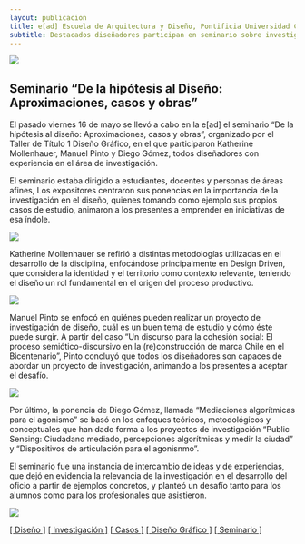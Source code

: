 ```yaml
---
layout: publicacion
title: e[ad] Escuela de Arquitectura y Diseño, Pontificia Universidad Católica de Valparaíso
subtitle: Destacados diseñadores participan en seminario sobre investigación y diseño
---
```


<article class="h-entry">
	<div class='prev-imagen franja'>
		<img class='centrada' src='{{ site.baseurl }}/img/imagen-publicacion1.jpg'>
	</div>
	<h2 class='rojo-claro centrado'>Seminario “De la hipótesis al Diseño: Aproximaciones, casos y obras”</h2>
	<div class="e-content p-summary p-name">
		<div class='bloque'>
			<p>El pasado viernes 16 de mayo se llevó a cabo en la e[ad] el seminario “De la hipótesis al diseño: Aproximaciones, casos y obras”, organizado por el Taller de Título 1 Diseño Gráfico, en el que participaron Katherine Mollenhauer, Manuel Pinto y Diego Gómez, todos diseñadores con experiencia en el área de investigación.</p>
			<p>El seminario estaba dirigido a estudiantes, docentes y personas de áreas afines, Los expositores centraron sus ponencias en la importancia de la investigación en el diseño, quienes tomando como ejemplo sus propios casos de estudio, animaron a los presentes a emprender en iniciativas de esa índole.</p>
			<img class='izquierda' src='{{ site.baseurl }}/img/imagen-publicacion6.jpg'>
			<p>Katherine Mollenhauer se refirió a distintas metodologías utilizadas en el desarrollo de la disciplina, enfocándose principalmente en Design Driven, que considera la identidad y el territorio como contexto relevante, teniendo el diseño un rol fundamental en el origen del proceso productivo.</p>
		</div>
		<div class='bloque'>
			<img class='derecha' src='{{ site.baseurl }}/img/imagen-publicacion2.jpg'>
			<p>Manuel Pinto se enfocó en quiénes pueden realizar un proyecto de investigación de diseño, cuál es un buen tema de estudio y cómo éste puede surgir. A partir del caso “Un discurso para la cohesión social: El proceso semiótico-discursivo en la (re)construcción de marca Chile en el Bicentenario”, Pinto concluyó que todos los diseñadores son capaces de abordar un proyecto de investigación, animando a los presentes a aceptar el desafío.</p>
		</div>
		<div class='bloque'>
			<img class='izquierda' src='{{ site.baseurl }}/img/imagen-publicacion3.jpg'><p>Por último, la ponencia de Diego Gómez, llamada “Mediaciones algorítmicas para el agonismo” se basó en los enfoques teóricos, metodológicos y conceptuales que han dado forma a los proyectos de investigación “Public Sensing: Ciudadano mediado, percepciones algorítmicas y medir la ciudad” y “Dispositivos de articulación para el agonisnmo”.</p>
		</div>
		<div class='bloque'>
			<p>El seminario fue una instancia de intercambio de ideas y de experiencias, que dejó en evidencia la relevancia de la investigación en el desarrollo del oficio a partir de ejemplos concretos, y planteó un desafío tanto para los alumnos como para los profesionales que asistieron.</p>
		</div>
	</div>
	<div class='prev-imagen franja'>
		<img class='centrada' src='{{ site.baseurl }}/img/imagen-publicacion5.jpg'>
	</div>
	<div class='keywords fondo-gris'>
	<p class='palabras'><a href='#'>[ Diseño ]</a> <a href='#'>[ Investigación ]</a> <a href='#'>[ Casos ]</a> <a href='#'>[ Diseño Gráfico ]</a> <a href='#'>[ Seminario ]</a></p>
	</div>
</article> 

